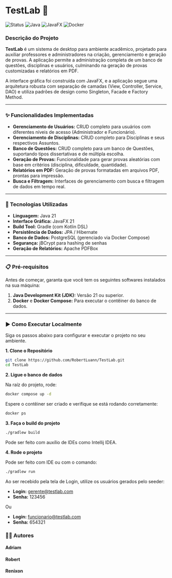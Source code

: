 # TestLab 📝

![Status](https://img.shields.io/badge/Status-Pronto%20-green)
![Java](https://img.shields.io/badge/Java-21-blue)
![JavaFX](https://img.shields.io/badge/UI-JavaFX-orange)
![Docker](https://img.shields.io/badge/Database-PostgreSQL-blue)

### Descrição do Projeto

**TestLab** é um sistema de desktop para ambiente acadêmico, projetado para auxiliar professores e administradores na criação, gerenciamento e geração de provas. A aplicação permite a administração completa de um banco de questões, disciplinas e usuários, culminando na geração de provas customizadas e relatórios em PDF.

A interface gráfica foi construída com JavaFX, e a aplicação segue uma arquitetura robusta com separação de camadas (View, Controller, Service, DAO) e utiliza padrões de design como Singleton, Facade e Factory Method.

---

### ✨ Funcionalidades Implementadas

* **Gerenciamento de Usuários:** CRUD completo para usuários com diferentes níveis de acesso (Administrador e Funcionário).
* **Gerenciamento de Disciplinas:** CRUD completo para Disciplinas e seus respectivos Assuntos.
* **Banco de Questões:** CRUD completo para um banco de Questões, suportando tipos dissertativas e de múltipla escolha.
* **Geração de Provas:** Funcionalidade para gerar provas aleatórias com base em critérios (disciplina, dificuldade, quantidade).
* **Relatórios em PDF:** Geração de provas formatadas em arquivos PDF, prontas para impressão.
* **Busca e Filtragem:** Interfaces de gerenciamento com busca e filtragem de dados em tempo real.

---

### 🚀 Tecnologias Utilizadas

* **Linguagem:** Java 21
* **Interface Gráfica:** JavaFX 21
* **Build Tool:** Gradle (com Kotlin DSL)
* **Persistência de Dados:** JPA / Hibernate
* **Banco de Dados:** PostgreSQL (gerenciado via Docker Compose)
* **Segurança:** jBCrypt para hashing de senhas
* **Geração de Relatórios:** Apache PDFBox

---

### 📋 Pré-requisitos

Antes de começar, garanta que você tem os seguintes softwares instalados na sua máquina:

1.  **Java Development Kit (JDK):** Versão 21 ou superior.
2.  **Docker** e **Docker Compose:** Para executar o contêiner do banco de dados.

---

### ▶️ Como Executar Localmente

Siga os passos abaixo para configurar e executar o projeto no seu ambiente.

**1. Clone o Repositório**
```bash
git clone https://github.com/RobertLuann/TestLab.git
cd TestLab
```
**2. Ligue o banco de dados**

Na raíz do projeto, rode:
```bash
docker compose up -d
```
Espere o contêiner ser criado e verifique se está rodando corretamente:
```bash
docker ps
```
**3. Faça o build do projeto**
```bash
./gradlew build
```
Pode ser feito com auxílio de IDEs como Intellij IDEA.

**4. Rode o projeto**

Pode ser feito com IDE ou com o comando:

```bash
./gradlew run
```
Ao ser recebido pela tela de Login, utilize os usuários gerados pelo seeder:
* **Login:** gerente@testlab.com 
* **Senha:** 123456

Ou

* **Login:** funcionario@testlab.com
* **Senha:** 654321

### 🧑‍💻 Autores
####  Adriam
####  Robert
####  Renixon
